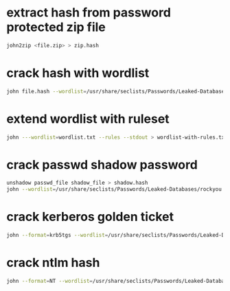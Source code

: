 # extract hash from password protected zip file

```bash
john2zip <file.zip> > zip.hash
```

# crack hash with wordlist

```bash
john file.hash --wordlist=/usr/share/seclists/Passwords/Leaked-Databases/rockyou.txt
```

# extend wordlist with ruleset

```bash
john ---wordlist=wordlist.txt --rules --stdout > wordlist-with-rules.txt
```

# crack passwd shadow password

```bash
unshadow passwd_file shadow_file > shadow.hash
john --wordlist=/usr/share/seclists/Passwords/Leaked-Databases/rockyou.txt shadow.hash
```

# crack kerberos golden ticket 

```bash
john --format=krb5tgs --wordlist=/usr/share/seclists/Passwords/Leaked-Databases/rockyou.txt tgs.txt
```

# crack ntlm hash

```bash
john --format=NT --wordlist=/usr/share/seclists/Passwords/Leaked-Databases/rockyou.txt ntlm.hash
```
